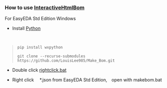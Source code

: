 ### How to use [InteractiveHtmlBom](https://github.com/openscopeproject/InteractiveHtmlBom/tree/432e702d068a538683c55abd345c5756456e376b)
For EasyEDA Std Edition Windows
<br>

* Install [Python](https://www.python.org/downloads)
<br>

> ```shell
> pip install wxpython
> ```
> ```shell
> git clone --recurse-submodules https://github.com/LouisLee985/Make_Bom.git
> ```

* Double click [rightclick.bat]()

* Right click&emsp; *.json from EasyEDA Std Edition,&emsp;open with makebom.bat
